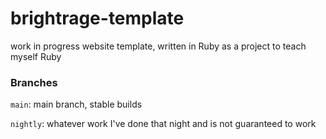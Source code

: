 # brightrage-template

work in progress website template, written in Ruby as a project to teach myself Ruby

### Branches
`main`: main branch, stable builds

`nightly`: whatever work I've done that night and is not guaranteed to work


